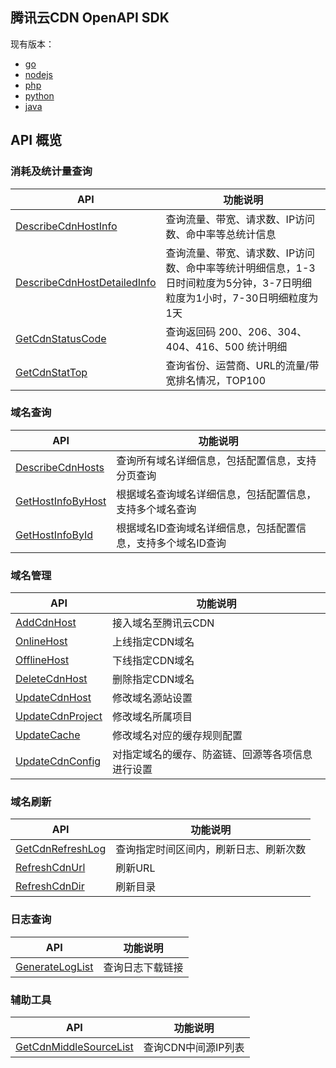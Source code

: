 
## 腾讯云CDN OpenAPI SDK

现有版本：
* [go](https://github.com/QCloudCDN/CDN_API_SDK/tree/master/Qcloud_CDN_API/go)
* [nodejs](https://github.com/QCloudCDN/CDN_API_SDK/tree/master/Qcloud_CDN_API/nodejs)
* [php](https://github.com/QCloudCDN/CDN_API_SDK/tree/master/Qcloud_CDN_API/php)
* [python](https://github.com/QCloudCDN/CDN_API_SDK/tree/master/Qcloud_CDN_API/python)
* [java](https://github.com/QCloudCDN/CDN_API_SDK/tree/master/Qcloud_CDN_API/java/cdn_openapi_demo/src)

## API 概览

### 消耗及统计量查询

| API                                      | 功能说明                                     |
| ---------------------------------------- | ---------------------------------------- |
| [DescribeCdnHostInfo](https://www.qcloud.com/doc/api/231/%E6%9F%A5%E8%AF%A2CDN%E6%B6%88%E8%80%97%E7%BB%9F%E8%AE%A1) | 查询流量、带宽、请求数、IP访问数、命中率等总统计信息              |
| [DescribeCdnHostDetailedInfo](https://www.qcloud.com/doc/api/231/%E6%9F%A5%E8%AF%A2CDN%E6%B6%88%E8%80%97%E6%98%8E%E7%BB%86) | 查询流量、带宽、请求数、IP访问数、命中率等统计明细信息，1-3日时间粒度为5分钟，3-7日明细粒度为1小时，7-30日明细粒度为1天 |
| [GetCdnStatusCode](https://www.qcloud.com/doc/api/231/%E6%9F%A5%E8%AF%A2%E8%BF%94%E5%9B%9E%E7%A0%81%E7%BB%9F%E8%AE%A1) | 查询返回码 200、206、304、404、416、500 统计明细       |
| [GetCdnStatTop](https://www.qcloud.com/doc/api/231/%E6%9F%A5%E8%AF%A2%E6%B6%88%E8%80%97%E6%8E%92%E5%90%8D) | 查询省份、运营商、URL的流量/带宽排名情况，TOP100            |



### 域名查询

| API                                      | 功能说明                             |
| ---------------------------------------- | -------------------------------- |
| [DescribeCdnHosts](https://www.qcloud.com/doc/api/231/%E6%9F%A5%E8%AF%A2%E5%9F%9F%E5%90%8D%E4%BF%A1%E6%81%AF) | 查询所有域名详细信息，包括配置信息，支持分页查询         |
| [GetHostInfoByHost](https://www.qcloud.com/doc/api/231/%E6%A0%B9%E6%8D%AE%E5%9F%9F%E5%90%8D%E6%9F%A5%E8%AF%A2%E5%9F%9F%E5%90%8D%E4%BF%A1%E6%81%AF) | 根据域名查询域名详细信息，包括配置信息，支持多个域名查询     |
| [GetHostInfoById](https://www.qcloud.com/doc/api/231/%E6%A0%B9%E6%8D%AE%E5%9F%9F%E5%90%8DID%E6%9F%A5%E8%AF%A2%E5%9F%9F%E5%90%8D%E4%BF%A1%E6%81%AF) | 根据域名ID查询域名详细信息，包括配置信息，支持多个域名ID查询 |



### 域名管理

| API                                      | 功能说明                     |
| ---------------------------------------- | ------------------------ |
| [AddCdnHost](https://www.qcloud.com/doc/api/231/%E6%96%B0%E5%A2%9E%E5%8A%A0%E9%80%9F%E5%9F%9F%E5%90%8D)| 接入域名至腾讯云CDN              |
| [OnlineHost](https://www.qcloud.com/doc/api/231/%E4%B8%8A%E7%BA%BFCDN%E5%9F%9F%E5%90%8D) | 上线指定CDN域名                |
| [OfflineHost](https://www.qcloud.com/doc/api/231/%E4%B8%8B%E7%BA%BFCDN%E5%9F%9F%E5%90%8D) | 下线指定CDN域名                |
| [DeleteCdnHost](https://www.qcloud.com/doc/api/231/%E5%88%A0%E9%99%A4%E5%8A%A0%E9%80%9F%E5%9F%9F%E5%90%8D) | 删除指定CDN域名                |
| [UpdateCdnHost](https://www.qcloud.com/doc/api/231/%E8%AE%BE%E7%BD%AE%E6%BA%90%E7%AB%99%E4%BF%A1%E6%81%AF) | 修改域名源站设置                 |
| [UpdateCdnProject](https://www.qcloud.com/doc/api/231/%E8%AE%BE%E7%BD%AE%E5%9F%9F%E5%90%8D%E6%89%80%E5%B1%9E%E9%A1%B9%E7%9B%AE) | 修改域名所属项目                 |
| [UpdateCache](https://www.qcloud.com/doc/api/231/%E8%AE%BE%E7%BD%AE%E7%BC%93%E5%AD%98%E8%A7%84%E5%88%99) | 修改域名对应的缓存规则配置            |
| [UpdateCdnConfig](https://www.qcloud.com/doc/api/231/%E8%AE%BE%E7%BD%AE%E5%9F%9F%E5%90%8D%E9%85%8D%E7%BD%AE) | 对指定域名的缓存、防盗链、回源等各项信息进行设置 |



### 域名刷新

| API                                      | 功能说明                |
| ---------------------------------------- | ------------------- |
| [GetCdnRefreshLog](https://www.qcloud.com/doc/api/231/%E6%9F%A5%E8%AF%A2%E5%88%B7%E6%96%B0%E7%BA%AA%E5%BD%95) | 查询指定时间区间内，刷新日志、刷新次数 |
| [RefreshCdnUrl](https://www.qcloud.com/doc/api/231/%E5%88%B7%E6%96%B0URL) | 刷新URL               |
| [RefreshCdnDir](https://www.qcloud.com/doc/api/231/%E5%88%B7%E6%96%B0%E7%9B%AE%E5%BD%95) | 刷新目录                |

 

### 日志查询

| API                                      | 功能说明     |
| ---------------------------------------- | -------- |
| [GenerateLogList](https://www.qcloud.com/doc/api/231/%E6%9F%A5%E8%AF%A2%E6%97%A5%E5%BF%97%E4%B8%8B%E8%BD%BD%E9%93%BE%E6%8E%A5) | 查询日志下载链接 |



### 辅助工具

| API                                      | 功能说明         |
| ---------------------------------------- | ------------ |
| [GetCdnMiddleSourceList](https://www.qcloud.com/doc/api/231/%E6%9F%A5%E8%AF%A2CDN%E4%B8%AD%E9%97%B4%E6%BA%90) | 查询CDN中间源IP列表 |

